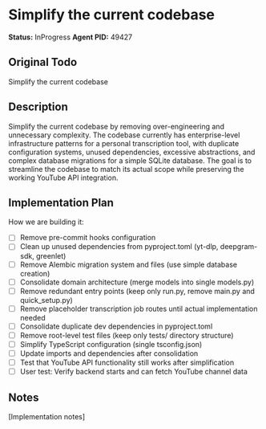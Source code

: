 # Simplify the current codebase
**Status:** InProgress
**Agent PID:** 49427

## Original Todo
Simplify the current codebase

## Description
Simplify the current codebase by removing over-engineering and unnecessary complexity. The codebase currently has enterprise-level infrastructure patterns for a personal transcription tool, with duplicate configuration systems, unused dependencies, excessive abstractions, and complex database migrations for a simple SQLite database. The goal is to streamline the codebase to match its actual scope while preserving the working YouTube API integration.

## Implementation Plan
How we are building it:
- [ ] Remove pre-commit hooks configuration
- [ ] Clean up unused dependencies from pyproject.toml (yt-dlp, deepgram-sdk, greenlet)
- [ ] Remove Alembic migration system and files (use simple database creation)
- [ ] Consolidate domain architecture (merge models into single models.py)
- [ ] Remove redundant entry points (keep only run.py, remove main.py and quick_setup.py)
- [ ] Remove placeholder transcription job routes until actual implementation needed
- [ ] Consolidate duplicate dev dependencies in pyproject.toml
- [ ] Remove root-level test files (keep only tests/ directory structure)
- [ ] Simplify TypeScript configuration (single tsconfig.json)
- [ ] Update imports and dependencies after consolidation
- [ ] Test that YouTube API functionality still works after simplification
- [ ] User test: Verify backend starts and can fetch YouTube channel data

## Notes
[Implementation notes]